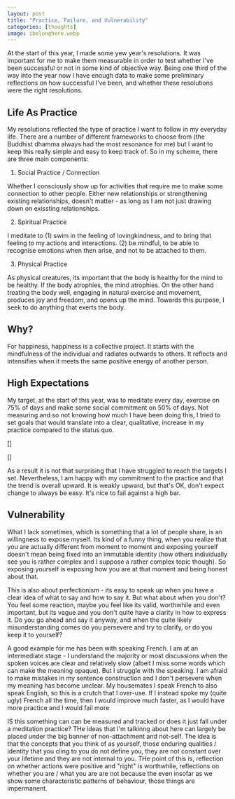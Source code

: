 ```yaml
---
layout: post
title: "Practice, Failure, and Vulnerability"
categories: [thoughts]
image: ibelonghere.webp
---
```


At the start of this year, I made some yew year's resolutions. It was important for me to make them measurable in order to test whether I've been successful or not in some kind of objective way. Being one third of the way into the year now I have enough data to make some preliminary reflections on how successful I've been, and whether these resolutions were the right resolutions.

<!--more-->

## Life As Practice

My resolutions reflected the type of practice I want to follow in my everyday life. There are a number of different frameworks to choose from (the Buddhist dhamma always had the most resonance for me) but I want to keep this really simple and easy to keep track of. So in my scheme, there are three main components:

1. Social Practice / Connection

Whether I consciously show up for activities that require me to make some connection to other people. Either new relationships or strengthening existing relationships, doesn't matter - as long as I am not just drawing down on exissting relationships.

2. Spiritual Practice

I meditate to (1) swim in the feeling of lovingkindness, and to bring that feeling to my actions and interactions. (2) be mindful, to be able to recognise emotions when then arise, and not to be attached to them.

3. Physical Practice

As physical creatures, its important that the body is healthy for the mind to be healthy. If the body atrophies, the mind atrophies. On the other hand treating the body well, engaging in natural exercise and movement, produces joy and freedom, and opens up the mind. Towards this purpose, I seek to do anything that exerts the body.

## Why?

For happiness, happiness is a collective project. It starts with the mindfulness of the individual and radiates outwards to others. It reflects and intensifies when it meets the same positive energy of another person.

## High Expectations

My target, at the start of this year, was to meditate every day, exercise on 75% of days and make some social commitment on 50% of days. Not measuring and so not knowing how much I have been doing this, I tried to set goals that would translate into a clear, qualitative, increase in my practice compared to the status quo.

[]

[]

As a result it is not that surprising that I have struggled to reach the targets I set. Nevertheless, I am happy with my commitment to the practice and that the trend is overall upward. It is weakly upward, but that's OK, don't expect change to always be easy. It's nice to fail against a high bar.

## Vulnerability

What I lack sometimes, which is something that a lot of people share, is an willingness to expose myself. Its kind of a funny thing, when you realize that you are actually different from moment to moment and exposing yourself doesn't mean being fixed into an immutable identity (how others individually see you is rather complex and I suppose a rather complex topic though). So exposing yourself is exposing how you are at that moment and being honest about that. 

This is also about perfectionism - its easy to speak up when you have a clear idea of what to say and how to say it. But what about when you don't? You feel some reaction, maybe you feel like its valid, worthwhile and even important, but its vague and you don't quite have a clarity in how to express it. Do you go ahead and say it anyway, and when the quite likely misunderstanding comes do you persevere and try to clarify, or do you keep it to yourself?

A good example for me has been with speaking French. I am at an intermediate stage - I understand the majority or most discussions when the spoken voices are clear and relatively slow (albeit I miss some words which can make the meaning opaque). But I struggle with the speaking. I am afraid to make mistakes in my sentence construction and I don't persevere when my meaning has become unclear. My housemates I speak French to also speak English, so this is a crutch that I over-use. If I instead spoke my (quite ugly) French all the time, then I would improve much faster, as I would have more practice and I would fail more

IS this something can can be measured and tracked or does it just fall under a meditation practice? THe ideas that I'm talkinng about here can largely be placed under the big banner of non-attachment and not-self. The idea is that the concepts that you think of as yourself, those enduring qualities / identity that you cling to you do not define you, they are not constant over your lifetime and they are not internal to you. THe point of this is, reflection on whether actions were positive and "right" is worthwhile, reflections on whether you are / what you are are not because the even insofar as we show some characteristic patterns of behaviour, those things are impermanent.

